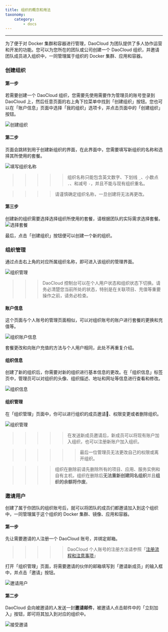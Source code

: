 ```yaml
---
title: 组织的概念和用法
taxonomy:
    category:
        - docs
---
```


---

为了便于对 Docker 集群和容器进行管理，DaoCloud 为团队提供了多人协作运营和开发的功能。您可以为您所在的团队或公司创建一个 DaoCloud 组织，并邀请团队成员进入组织中，一同管理属于组织的 Docker 集群、应用和容器。

### 创建组织

#### 第一步

若需要创建一个 DaoCloud 组织，您需要先使用需要作为管理员的账号登录到 DaoCloud 上，然后任意页面的右上角下拉菜单中找到「创建组织」按钮。您也可以在「账户信息」页面中选择「我的组织」选项卡，并点击页面中的「创建组织」按钮。

![创建组织](organizations-1.jpg)

#### 第二步

页面会跳转到用于创建新组织的界面，在此界面中，您需要填写新组织的名称和选择其所使用的套餐。

![填写组织名称](organizations-3.jpg)

>>>>> 组织名称只能包含英文数字、下划线 `_`、小数点 `.`、和减号 `-`，并且不能与现有组织重名。

>>>> 请谨慎确定组织名称，一旦创建将无法再更改。

#### 第三步

创建新的组织需要选择选择组织所使用的套餐，请根据团队的实际需求选择套餐。
![选择套餐](organizations-2.jpg)

最后，点击「创建组织」按钮便可以创建一个新的组织。

### 组织管理

通过点击右上角的对应所属组织名称，即可进入该组织的管理界面。

![组织管理](org-dashboard-1.jpg)

>>> DaoCloud 控制台可以在个人用户状态和组织状态下切换。请务必清楚您当前所处的状态，特别是在关联项目、充值等重要操作之前，请务必检查。

#### 账户信息

这个页面与个人账号的管理页面相似，可以对组织账号的账户进行套餐的更换和充值等。

![组织账户信息](org-dashboard-2.jpg)

套餐更改和向账户充值的方法与个人用户相同，此处不再重复介绍。

#### 组织信息

创建了新的组织后，你需要对新的组织进行基本信息的更改。在「组织信息」标签页中，管理员可以对组织的头像、组织描述、地址和网址等信息进行查看和修改。

![组织信息](org-dashboard-3.jpg)

#### 组织管理

在「组织管理」页面中，你可以进行组织的成员邀请、权限变更或者删除组织。

![组织管理](org-dashboard-4.jpg)

>>>>> 在发送新成员邀请后，新成员可以将现有账户加入组织，也可以注册新账户加入组织。


>>>>>> 最后一位管理员无法更改自己的权限或离开组织。


>>>> 组织在删除前请先删除所有的项目、应用、服务实例和自有主机，组织在删除后**无法重新创建同名组织**并且**组织的余额将作废**。

### 邀请用户

创建了属于你团队的组织账号后，就可以将团队的成员们都邀请加入到这个组织中，一同管理属于这个组织的 Docker 集群、镜像、应用和容器。

#### 第一步

先让需要邀请的人注册一个 DaoCloud 账号，并绑定邮箱。

>>>>> DaoCloud 个人账号的注册方法请参照「[注册流程和注意事项](http://docs.daocloud.io/daocloud-account-setting/how-to-register-to-daocloud)」

打开「组织管理」页面，将需要邀请的伙伴的邮箱填写到「邀请新成员」的输入框中，并点击「邀请」按钮。

![邀请用户](org-dashboard-5.jpg)

#### 第二步

DaoCloud 会向被邀请的人发送一封**邀请邮件**，被邀请人点击邮件中的「立刻加入」按钮，即可将其加入到对应的组织中。

![接受邀请](org-dashboard-6.jpg)

